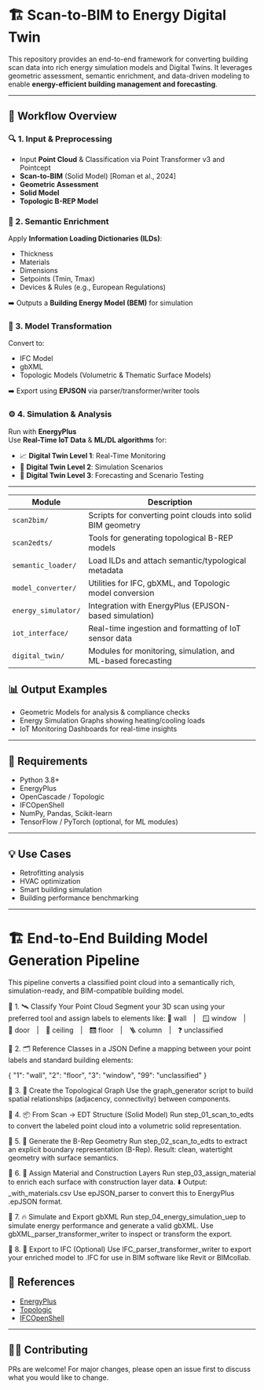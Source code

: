 # 🏗️ Scan-to-BIM to Energy Digital Twin

This repository provides an end-to-end framework for converting building scan data into rich energy simulation models and Digital Twins. It leverages geometric assessment, semantic enrichment, and data-driven modeling to enable **energy-efficient building management and forecasting**.

---

## 🚀 Workflow Overview

### 🔍 1. Input & Preprocessing
- Input **Point Cloud** & Classification via Point Transformer v3 and Pointcept
- **Scan-to-BIM** (Solid Model) [Roman et al., 2024]
- **Geometric Assessment**
- **Solid Model**
- **Topologic B-REP Model**

### 🧠 2. Semantic Enrichment
Apply **Information Loading Dictionaries (ILDs)**:
- Thickness  
- Materials  
- Dimensions  
- Setpoints (Tmin, Tmax)  
- Devices & Rules (e.g., European Regulations)

➡️ Outputs a **Building Energy Model (BEM)** for simulation

### 🧱 3. Model Transformation
Convert to:
- IFC Model  
- gbXML  
- Topologic Models (Volumetric & Thematic Surface Models)

➡️ Export using **EPJSON** via parser/transformer/writer tools

### ⚙️ 4. Simulation & Analysis
Run with **EnergyPlus**  
Use **Real-Time IoT Data** & **ML/DL algorithms** for:

- 📈 **Digital Twin Level 1**: Real-Time Monitoring  
- 🧪 **Digital Twin Level 2**: Simulation Scenarios  
- 🔮 **Digital Twin Level 3**: Forecasting and Scenario Testing

---

| Module              | Description                                                  |
| ------------------- | ------------------------------------------------------------ |
| `scan2bim/`         | Scripts for converting point clouds into solid BIM geometry  |
| `scan2edts/`        | Tools for generating topological B-REP models                |
| `semantic_loader/`  | Load ILDs and attach semantic/typological metadata           |
| `model_converter/`  | Utilities for IFC, gbXML, and Topologic model conversion     |
| `energy_simulator/` | Integration with EnergyPlus (EPJSON-based simulation)        |
| `iot_interface/`    | Real-time ingestion and formatting of IoT sensor data        |
| `digital_twin/`     | Modules for monitoring, simulation, and ML-based forecasting |


## 📊 Output Examples

- Geometric Models for analysis & compliance checks  
- Energy Simulation Graphs showing heating/cooling loads  
- IoT Monitoring Dashboards for real-time insights  

---

## 🔧 Requirements

- Python 3.8+  
- EnergyPlus  
- OpenCascade / Topologic  
- IFCOpenShell  
- NumPy, Pandas, Scikit-learn  
- TensorFlow / PyTorch (optional, for ML modules)  

---

## 💡 Use Cases

- Retrofitting analysis  
- HVAC optimization  
- Smart building simulation  
- Building performance benchmarking  

---

# 🏗️ End-to-End Building Model Generation Pipeline
This pipeline converts a classified point cloud into a semantically rich, simulation-ready, and BIM-compatible building model.

🔹 1. 🛰️ Classify Your Point Cloud
Segment your 3D scan using your preferred tool and assign labels to elements like:
🧱 wall | 🪟 window | 🚪 door | 🧼 ceiling | 🛗 floor | 🪜 column | ❓ unclassified

🔹 2. 🗂️ Reference Classes in a JSON
Define a mapping between your point labels and standard building elements:

{ "1": "wall", "2": "floor", "3": "window", "99": "unclassified" }

🔹 3. 🧭 Create the Topological Graph
Use the graph_generator script to build spatial relationships (adjacency, connectivity) between components.

🔹 4. 📦 From Scan → EDT Structure (Solid Model)
Run step_01_scan_to_edts to convert the labeled point cloud into a volumetric solid representation.

🔹 5. 🧱 Generate the B-Rep Geometry
Run step_02_scan_to_edts to extract an explicit boundary representation (B-Rep).
Result: clean, watertight geometry with surface semantics.

🔹 6. 🧪 Assign Material and Construction Layers
Run step_03_assign_material to enrich each surface with construction layer data.
⬇️ Output: <filename>_with_materials.csv
Use epJSON_parser to convert this to EnergyPlus .epJSON format.

🔹 7. 🔥 Simulate and Export gbXML
Run step_04_energy_simulation_uep to simulate energy performance and generate a valid gbXML.
Use gbXML_parser_transformer_writer to inspect or transform the export.

🔹 8. 🏢 Export to IFC (Optional)
Use IFC_parser_transformer_writer to export your enriched model to .IFC for use in BIM software like Revit or BIMcollab.


## 📎 References

- [EnergyPlus](https://energyplus.net/)  
- [Topologic](https://topologic.app/)  
- [IFCOpenShell](https://ifcopenshell.org/)  

---

## 👨‍💻 Contributing

PRs are welcome! For major changes, please open an issue first to discuss what you would like to change.

